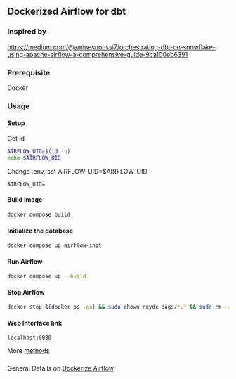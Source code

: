 ## Dockerized Airflow for dbt

### Inspired by 
https://medium.com/@aminesnoussi7/orchestrating-dbt-on-snowflake-using-apache-airflow-a-comprehensive-guide-9ca100eb6391

### Prerequisite
Docker

### Usage

#### Setup
Get id
```bash
AIRFLOW_UID=$(id -u)
echo $AIRFLOW_UID
```
Change .env, set AIRFLOW_UID=$AIRFLOW_UID 
```
AIRFLOW_UID=
```

#### Build image
```bash
docker compose build
```

#### Initialize the database
```bash
docker compose up airflow-init
```

#### Run Airflow
```bash
docker compose up --build
```

#### Stop Airflow
```bash
docker stop $(docker ps -qa) && sudo chown nxydx dags/*.* && sudo rm -rf logs && mkdir logs
```

#### Web Interface link
```
localhost:8080
```
More [methods](https://airflow.apache.org/docs/apache-airflow/stable/howto/docker-compose/index.html#accessing-the-web-interface)

###
General Details on [Dockerize Airflow](https://airflow.apache.org/docs/apache-airflow/stable/howto/docker-compose/index.html#accessing-the-web-interface)